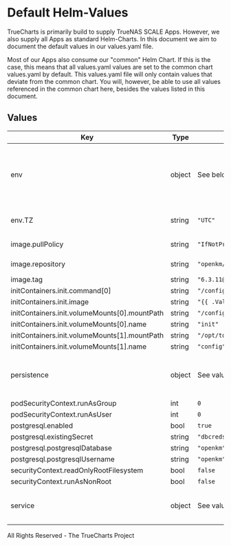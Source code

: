 # Default Helm-Values

TrueCharts is primarily build to supply TrueNAS SCALE Apps.
However, we also supply all Apps as standard Helm-Charts. In this document we aim to document the default values in our values.yaml file.

Most of our Apps also consume our "common" Helm Chart.
If this is the case, this means that all values.yaml values are set to the common chart values.yaml by default. This values.yaml file will only contain values that deviate from the common chart.
You will, however, be able to use all values referenced in the common chart here, besides the values listed in this document.

## Values

| Key | Type | Default | Description |
|-----|------|---------|-------------|
| env | object | See below | environment variables. See more environment variables in the [openkm documentation](https://openkm.org/docs). |
| env.TZ | string | `"UTC"` | Set the container timezone |
| image.pullPolicy | string | `"IfNotPresent"` | image pull policy |
| image.repository | string | `"openkm/openkm-ce"` | image repository |
| image.tag | string | `"6.3.11@sha256:15bf6110539b02795a52f4472d95511736cfbdedef8396baf24c65a3aae28814"` | image tag |
| initContainers.init.command[0] | string | `"/config/init/init.sh"` |  |
| initContainers.init.image | string | `"{{ .Values.alpineImage.repository }}:{{ .Values.alpineImage.tag }}"` |  |
| initContainers.init.volumeMounts[0].mountPath | string | `"/config/init"` |  |
| initContainers.init.volumeMounts[0].name | string | `"init"` |  |
| initContainers.init.volumeMounts[1].mountPath | string | `"/opt/tomcat"` |  |
| initContainers.init.volumeMounts[1].name | string | `"config"` |  |
| persistence | object | See values.yaml | Configure persistence settings for the chart under this key. |
| podSecurityContext.runAsGroup | int | `0` |  |
| podSecurityContext.runAsUser | int | `0` |  |
| postgresql.enabled | bool | `true` |  |
| postgresql.existingSecret | string | `"dbcreds"` |  |
| postgresql.postgresqlDatabase | string | `"openkm"` |  |
| postgresql.postgresqlUsername | string | `"openkm"` |  |
| securityContext.readOnlyRootFilesystem | bool | `false` |  |
| securityContext.runAsNonRoot | bool | `false` |  |
| service | object | See values.yaml | Configures service settings for the chart. |

All Rights Reserved - The TrueCharts Project
